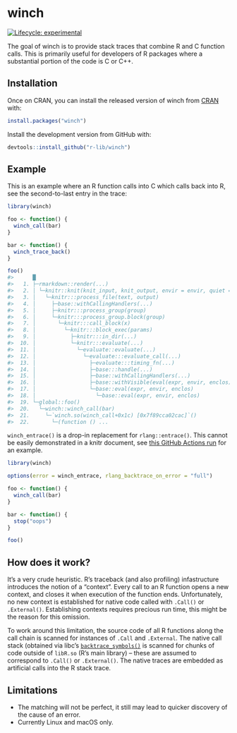 
<!-- README.md is generated from README.Rmd. Please edit that file -->

# winch

<!-- badges: start -->

[![Lifecycle:
experimental](https://img.shields.io/badge/lifecycle-experimental-orange.svg)](https://www.tidyverse.org/lifecycle/#experimental)
<!-- badges: end -->

The goal of winch is to provide stack traces that combine R and C
function calls. This is primarily useful for developers of R packages
where a substantial portion of the code is C or C++.

## Installation

Once on CRAN, you can install the released version of winch from
[CRAN](https://CRAN.R-project.org) with:

``` r
install.packages("winch")
```

Install the development version from GitHub with:

``` r
devtools::install_github("r-lib/winch")
```

## Example

This is an example where an R function calls into C which calls back
into R, see the second-to-last entry in the trace:

``` r
library(winch)

foo <- function() {
  winch_call(bar)
}

bar <- function() {
  winch_trace_back()
}

foo()
#>      █
#>   1. ├─rmarkdown::render(...)
#>   2. │ └─knitr::knit(knit_input, knit_output, envir = envir, quiet = quiet)
#>   3. │   └─knitr:::process_file(text, output)
#>   4. │     ├─base::withCallingHandlers(...)
#>   5. │     ├─knitr:::process_group(group)
#>   6. │     └─knitr:::process_group.block(group)
#>   7. │       └─knitr:::call_block(x)
#>   8. │         └─knitr:::block_exec(params)
#>   9. │           ├─knitr:::in_dir(...)
#>  10. │           └─knitr:::evaluate(...)
#>  11. │             └─evaluate::evaluate(...)
#>  12. │               └─evaluate:::evaluate_call(...)
#>  13. │                 ├─evaluate:::timing_fn(...)
#>  14. │                 ├─base:::handle(...)
#>  15. │                 ├─base::withCallingHandlers(...)
#>  16. │                 ├─base::withVisible(eval(expr, envir, enclos))
#>  17. │                 └─base::eval(expr, envir, enclos)
#>  18. │                   └─base::eval(expr, envir, enclos)
#>  19. └─global::foo()
#>  20.   └─winch::winch_call(bar)
#>  21.     └─`winch.so(winch_call+0x1c) [0x7f89cca02cac]`()
#>  22.       └─(function () ...
```

`winch_entrace()` is a drop-in replacement for `rlang::entrace()`. This
cannot be easily demonstrated in a knitr document, see [this GitHub
Actions
run](https://github.com/r-prof/winch/runs/895443204?check_suite_focus=true#step:11:53)
for an example.

``` r
library(winch)

options(error = winch_entrace, rlang_backtrace_on_error = "full")

foo <- function() {
  winch_call(bar)
}

bar <- function() {
  stop("oops")
}

foo()
```

## How does it work?

It’s a very crude heuristic. R’s traceback (and also profiling)
infastructure introduces the notion of a “context”. Every call to an R
function opens a new context, and closes it when execution of the
function ends. Unfortunately, no new context is established for native
code called with `.Call()` or `.External()`. Establishing contexts
requires precious run time, this might be the reason for this omission.

To work around this limitation, the source code of all R functions along
the call chain is scanned for instances of `.Call` and `.External`. The
native call stack (obtained via libc’s
[`backtrace_symbols()`](https://www.gnu.org/software/libc/manual/html_node/Backtraces.html)
is scanned for chunks of code outside of `libR.so` (R’s main library) –
these are assumed to correspond to `.Call()` or `.External()`. The
native traces are embedded as artificial calls into the R stack trace.

## Limitations

  - The matching will not be perfect, it still may lead to quicker
    discovery of the cause of an error.
  - Currently Linux and macOS only.

